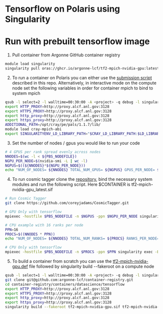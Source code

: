 # Tensorflow on Polaris using Singularity

# Run with prebuilt tensorflow image 

1. Pull container from Argonne GitHub container registry

```bash
module load singularity
singularity pull oras://ghcr.io/argonne-lcf/tf2-mpich-nvidia-gpu:latest
```

2. To run a container on Polaris you can either use the [submission script](job_submission.sh) described in this repo. Alternatively, in interactive mode on the compute node set the following variables in order for container mpich to bind to system mpich

```bash
qsub -l select=2 -l walltime=00:30:00 -A <project> -q debug -l singularity_fakeroot=true -l filesystems=home:grand -I
export HTTP_PROXY=http://proxy.alcf.anl.gov:3128
export HTTPS_PROXY=http://proxy.alcf.anl.gov:3128
export http_proxy=http://proxy.alcf.anl.gov:3128
export https_proxy=http://proxy.alcf.anl.gov:3128
ADDITIONAL_PATH=/opt/cray/pe/pals/1.1.7/lib/
module load cray-mpich-abi
export SINGULARITYENV_LD_LIBRARY_PATH="$CRAY_LD_LIBRARY_PATH:$LD_LIBRARY_PATH:$ADDITIONAL_PATH"
```

3. Set the number of nodes / gpus you would like to run your code

```bash
# 4 GPUS per rank spread evenly across nodes
NNODES=$(wc -l < ${PBS_NODEFILE})
NGPU_PER_NODE=$(nvidia-smi -L | wc -l)
NGPUS=$((${NNODES}*${NGPU_PER_NODE}))
echo "NUM_OF_NODES= ${NNODES} TOTAL_NUM_GPUS= ${NGPUS} GPUS_PER_NODE= ${NGPU_PER_NODE}"
```

4. To run cosmic tagger clone the [repository](https://github.com/coreyjadams/CosmicTagger), bind the necessary system modules and run the following script. Here $CONTAINER is tf2-mpich-nvidia-gpu_latest.sif

```bash
# Run Cosmic Tagger
git clone https://github.com/coreyjadams/CosmicTagger.git

# GPU Only with tensorflow
mpiexec -hostfile $PBS_NODEFILE -n $NGPUS -ppn $NGPU_PER_NODE singularity exec -B /opt/nvidia -B /var/run/palsd/ -B /opt/cray/pe -B /opt/cray/libfabric $CONTAINER python3 CosmicTagger/bin/exec.py --config-name a21 framework=tensorflow run.id=test-1 run.compute_mode=GPU run.distributed=True run.precision="float32" run.minibatch_size=2 run.iterations=20

# CPU example with 16 ranks per node
PPN=16
PROCS=$((NNODES * PPN))
echo "NUM_OF_NODES= ${NNODES} TOTAL_NUM_RANKS= ${PROCS} RANKS_PER_NODE= ${PPN}"

# CPU Only with tensorflow
mpiexec -hostfile $PBS_NODEFILE -n $PROCS -ppn $PPN singularity exec -B /opt/nvidia -B /var/run/palsd/ -B /opt/cray/pe -B /opt/cray/libfabric $CONTAINER python3 CosmicTagger/bin/exec.py --config-name a21 framework=tensorflow run.id=test-1 run.compute_mode=CPU run.distributed=True run.precision="float32" run.minibatch_size=2 run.iterations=20
```

5. To build a container from scratch you can use the [tf2-mpich-nvidia-gpu.def](tf2-mpich-nvidia-gpu.def) file followed by singularity build --fakeroot on a compute node

```bash
qsub -l select=1 -l walltime=00:30:00 -A <project> -q debug -l singularity_fakeroot=true -l filesystems=home:grand -I
git clone git@github.com:argonne-lcf/container-registry.git
cd container-registry/containers/datascience/tensorflow
export HTTP_PROXY=http://proxy.alcf.anl.gov:3128
export HTTPS_PROXY=http://proxy.alcf.anl.gov:3128
export http_proxy=http://proxy.alcf.anl.gov:3128
export https_proxy=http://proxy.alcf.anl.gov:3128
singularity build --fakeroot tf2-mpich-nvidia-gpu.sif tf2-mpich-nvidia-gpu.def
```
